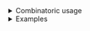 <details>
<summary style="display: list-item;">Combinatoric usage</summary>

```no_run
# use bpaf::*;
#[derive(Debug, Clone)]
# #[allow(dead_code)]
pub struct Options {
    turbo: bool,
    backing: bool,
    xinerama: bool,
}

fn toggle_option(name: &'static str, help: &'static str) -> impl Parser<bool> {
    any::<String, _, _>(name, move |s: String| {
        if let Some(rest) = s.strip_prefix('+') {
            (rest == name).then_some(true)
        } else if let Some(rest) = s.strip_prefix('-') {
            (rest == name).then_some(false)
        } else {
            None
        }
    })
    .help(help)
    .anywhere()
}

pub fn options() -> OptionParser<Options> {
    let backing = toggle_option("backing", "Backing status").fallback(false);
    let xinerama = toggle_option("xinerama", "Xinerama status").fallback(true);
    let turbo = short('t')
        .long("turbo")
        .help("Engage the turbo mode")
        .switch();
    construct!(Options {
        turbo,
        backing,
        xinerama,
    })
    .to_options()
}
```

</details>
<details>
<summary style="display: list-item;">Examples</summary>


This example shows how to parse some very unusual options, same style as used by Xorg
`-backing` disables backing `+backing` enables it, usual restrictions and combinations apply:
fails if present more than once, can be further transformed with combinators.
By default `xinerama` is enabled, anything else is disabled
```console
% app 
Options { turbo: false, backing: false, xinerama: true }
```

Strange things we added can be mixed with the regular options
```console
% app --turbo +backing -xinerama
Options { turbo: true, backing: true, xinerama: false }
```

As expected - order doesn't matter
```console
% app +backing --turbo
Options { turbo: true, backing: true, xinerama: true }
```

--help will try to render it but you can always `.hide` it and add your own lines
with `.header` or `.footer` methods on `OptionParser`.
```console
% app --help
Usage: [-t] [<backing>] [<xinerama>]

Available options:
    -t, --turbo  Engage the turbo mode
    <backing>    Backing status
    <xinerama>   Xinerama status
    -h, --help   Prints help information
```

</details>

